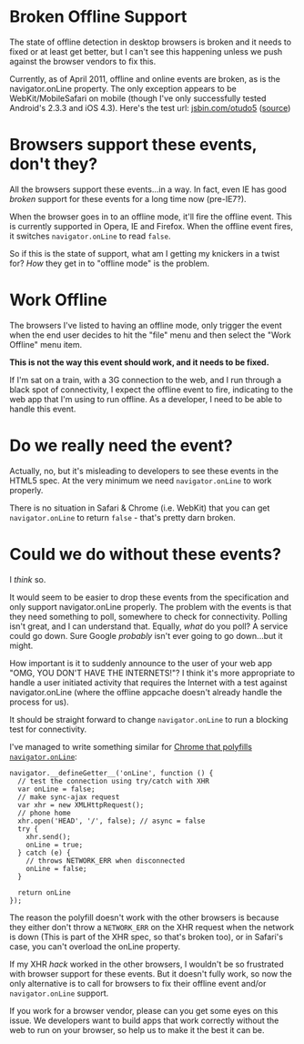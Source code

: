 # Broken Offline Support

The state of offline detection in desktop browsers is broken and it needs to fixed or at least get better, but I can't see this happening unless we push against the browser vendors to fix this.

Currently, as of April 2011, offline and online events are broken, as is the navigator.onLine property. The only exception appears to be WebKit/MobileSafari on mobile (though I've only successfully tested Android's 2.3.3 and iOS 4.3). Here's the test url: <a href="http://jsbin.com/otudo5/1">jsbin.com/otudo5</a> (<a href="http://jsbin.com/otudo5/1/edit">source</a>)

<!--more-->

# Browsers support these events, don't they?

All the browsers support these events...in a way. In fact, even IE has good *broken* support for these events for a long time now (pre-IE7?).

When the browser goes in to an offline mode, it'll fire the offline event. This is currently supported in Opera, IE and Firefox. When the offline event fires, it switches `navigator.onLine` to read `false`.

So if this is the state of support, what am I getting my knickers in a twist for? *How* they get in to "offline mode" is the problem.

# Work Offline

The browsers I've listed to having an offline mode, only trigger the event when the end user decides to hit the "file" menu and then select the "Work Offline" menu item.

**This is not the way this event should work, and it needs to be fixed.**

If I'm sat on a train, with a 3G connection to the web, and I run through a black spot of connectivity, I expect the offline event to fire, indicating to the web app that I'm using to run offline. As a developer, I need to be able to handle this event.

# Do we really need the event?

Actually, no, but it's misleading to developers to see these events in the HTML5 spec. At the very minimum we need `navigator.onLine` to work properly.

There is no situation in Safari & Chrome (i.e. WebKit) that you can get `navigator.onLine` to return `false` - that's pretty darn broken.

# Could we do without these events?

I *think* so.

It would seem to be easier to drop these events from the specification and only support navigator.onLine properly. The problem with the events is that they need something to poll, somewhere to check for connectivity. Polling isn't great, and I can understand that. Equally, *what* do you poll? A service could go down. Sure Google *probably* isn't ever going to go down...but it might.

How important is it to suddenly announce to the user of your web app "OMG, YOU DON'T HAVE THE INTERNETS!"? I think it's more appropriate to handle a user initiated activity that requires the Internet with a test against navigator.onLine (where the offline appcache doesn't already handle the process for us).

It should be straight forward to change `navigator.onLine` to run a blocking test for connectivity. 

I've managed to write something similar for [Chrome that polyfills `navigator.onLine`](https://github.com/remy/polyfills/blob/master/offline-events.js):

    navigator.__defineGetter__('onLine', function () {
      // test the connection using try/catch with XHR 
      var onLine = false;
      // make sync-ajax request
      var xhr = new XMLHttpRequest();
      // phone home
      xhr.open('HEAD', '/', false); // async = false
      try {
        xhr.send();
        onLine = true;
      } catch (e) {
        // throws NETWORK_ERR when disconnected
        onLine = false;
      }

      return onLine
    });

The reason the polyfill doesn't work with the other browsers is because they either don't throw a `NETWORK_ERR` on the XHR request when the network is down (This is part of the XHR spec, so that's broken too), or in Safari's case, you can't overload the onLine property. 

If my XHR *hack* worked in the other browsers, I wouldn't be so frustrated with browser support for these events. But it doesn't fully work, so now the only alternative is to call for browsers to fix their offline event and/or `navigator.onLine` support.

If you work for a browser vendor, please can you get some eyes on this issue. We developers want to build apps that work correctly without the web to run on your browser, so help us to make it the best it can be.
